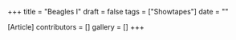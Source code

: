 +++
title = "Beagles I"
draft = false
tags = ["Showtapes"]
date = ""

[Article]
contributors = []
gallery = []
+++